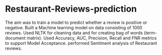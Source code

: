 # Restaurant-Reviews-prediction

The aim was to train a model to predict whether a review is positive or negative.
Built a Machine learning model on data consisting of 1000 reviews.
Used NLTK for cleaning data and for creating bag of words (term-document matrix).
Used Accuracy, AUC, Precision, Recall and FNR metrics to support Model Acceptance.
performed Sentiment analysis of Restaurant reviews.

